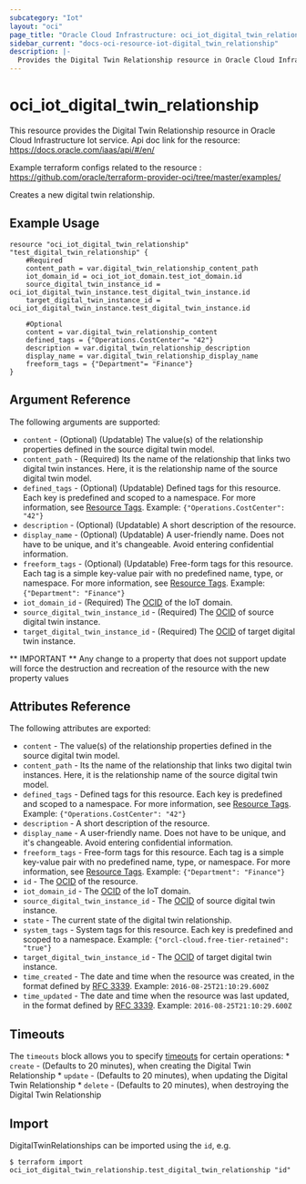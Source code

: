 ```yaml
---
subcategory: "Iot"
layout: "oci"
page_title: "Oracle Cloud Infrastructure: oci_iot_digital_twin_relationship"
sidebar_current: "docs-oci-resource-iot-digital_twin_relationship"
description: |-
  Provides the Digital Twin Relationship resource in Oracle Cloud Infrastructure Iot service
---
```


# oci_iot_digital_twin_relationship
This resource provides the Digital Twin Relationship resource in Oracle Cloud Infrastructure Iot service.
Api doc link for the resource: https://docs.oracle.com/iaas/api/#/en/

Example terraform configs related to the resource : https://github.com/oracle/terraform-provider-oci/tree/master/examples/

Creates a new digital twin relationship.


## Example Usage

```hcl
resource "oci_iot_digital_twin_relationship" "test_digital_twin_relationship" {
	#Required
	content_path = var.digital_twin_relationship_content_path
	iot_domain_id = oci_iot_iot_domain.test_iot_domain.id
	source_digital_twin_instance_id = oci_iot_digital_twin_instance.test_digital_twin_instance.id
	target_digital_twin_instance_id = oci_iot_digital_twin_instance.test_digital_twin_instance.id

	#Optional
	content = var.digital_twin_relationship_content
	defined_tags = {"Operations.CostCenter"= "42"}
	description = var.digital_twin_relationship_description
	display_name = var.digital_twin_relationship_display_name
	freeform_tags = {"Department"= "Finance"}
}
```

## Argument Reference

The following arguments are supported:

* `content` - (Optional) (Updatable) The value(s) of the relationship properties defined in the source digital twin model.
* `content_path` - (Required) Its the name of the relationship that links two digital twin instances. Here, it is the relationship name of the source digital twin model. 
* `defined_tags` - (Optional) (Updatable) Defined tags for this resource. Each key is predefined and scoped to a namespace. For more information, see [Resource Tags](https://docs.cloud.oracle.com/iaas/Content/General/Concepts/resourcetags.htm).  Example: `{"Operations.CostCenter": "42"}` 
* `description` - (Optional) (Updatable) A short description of the resource. 
* `display_name` - (Optional) (Updatable) A user-friendly name. Does not have to be unique, and it's changeable. Avoid entering confidential information.
* `freeform_tags` - (Optional) (Updatable) Free-form tags for this resource. Each tag is a simple key-value pair with no predefined name, type, or namespace. For more information, see [Resource Tags](https://docs.cloud.oracle.com/iaas/Content/General/Concepts/resourcetags.htm).  Example: `{"Department": "Finance"}` 
* `iot_domain_id` - (Required) The [OCID](https://docs.cloud.oracle.com/iaas/Content/General/Concepts/identifiers.htm) of the IoT domain.
* `source_digital_twin_instance_id` - (Required) The [OCID](https://docs.cloud.oracle.com/iaas/Content/General/Concepts/identifiers.htm) of source digital twin instance. 
* `target_digital_twin_instance_id` - (Required) The [OCID](https://docs.cloud.oracle.com/iaas/Content/General/Concepts/identifiers.htm) of target digital twin instance.


** IMPORTANT **
Any change to a property that does not support update will force the destruction and recreation of the resource with the new property values

## Attributes Reference

The following attributes are exported:

* `content` - The value(s) of the relationship properties defined in the source digital twin model.
* `content_path` - Its the name of the relationship that links two digital twin instances. Here, it is the relationship name of the source digital twin model. 
* `defined_tags` - Defined tags for this resource. Each key is predefined and scoped to a namespace. For more information, see [Resource Tags](https://docs.cloud.oracle.com/iaas/Content/General/Concepts/resourcetags.htm).  Example: `{"Operations.CostCenter": "42"}` 
* `description` - A short description of the resource. 
* `display_name` - A user-friendly name. Does not have to be unique, and it's changeable. Avoid entering confidential information.
* `freeform_tags` - Free-form tags for this resource. Each tag is a simple key-value pair with no predefined name, type, or namespace. For more information, see [Resource Tags](https://docs.cloud.oracle.com/iaas/Content/General/Concepts/resourcetags.htm).  Example: `{"Department": "Finance"}` 
* `id` - The [OCID](https://docs.cloud.oracle.com/iaas/Content/General/Concepts/identifiers.htm) of the resource.
* `iot_domain_id` - The [OCID](https://docs.cloud.oracle.com/iaas/Content/General/Concepts/identifiers.htm) of the IoT domain.
* `source_digital_twin_instance_id` - The [OCID](https://docs.cloud.oracle.com/iaas/Content/General/Concepts/identifiers.htm) of source digital twin instance. 
* `state` - The current state of the digital twin relationship.
* `system_tags` - System tags for this resource. Each key is predefined and scoped to a namespace.  Example: `{"orcl-cloud.free-tier-retained": "true"}` 
* `target_digital_twin_instance_id` - The [OCID](https://docs.cloud.oracle.com/iaas/Content/General/Concepts/identifiers.htm) of target digital twin instance.
* `time_created` - The date and time when the resource was created, in the format defined by [RFC 3339](https://tools.ietf.org/html/rfc3339). Example: `2016-08-25T21:10:29.600Z` 
* `time_updated` - The date and time when the resource was last updated, in the format defined by [RFC 3339](https://tools.ietf.org/html/rfc3339). Example: `2016-08-25T21:10:29.600Z` 

## Timeouts

The `timeouts` block allows you to specify [timeouts](https://registry.terraform.io/providers/oracle/oci/latest/docs/guides/changing_timeouts) for certain operations:
	* `create` - (Defaults to 20 minutes), when creating the Digital Twin Relationship
	* `update` - (Defaults to 20 minutes), when updating the Digital Twin Relationship
	* `delete` - (Defaults to 20 minutes), when destroying the Digital Twin Relationship


## Import

DigitalTwinRelationships can be imported using the `id`, e.g.

```
$ terraform import oci_iot_digital_twin_relationship.test_digital_twin_relationship "id"
```

